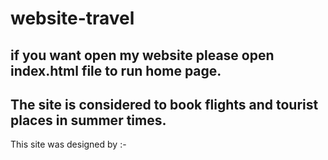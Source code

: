 # website-travel

if you want open my website please open index.html file to run home page.
--------------------------------------------------------
The site is considered to book flights and tourist places in summer times.
--------------------------------------------------------
This site was designed by :- 
